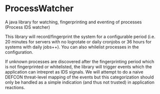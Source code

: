 # ProcessWatcher
A java library for watching, fingerprinting and eventing of processes (Process IDS watcher)

This library will record/fingerprint the system for a configurable period (i.e. 20 minutes for servers with no logrotate or daily cronjobs or 36 hours for systems with daily jobs++). You can also whilelist processes in the configuration.

If unknown processes are discovered after the fingerprinting period which is not fingerprinted or whitelisted, the library will trigger events which the application can intrepret as IDS signals. We will attempt to do a naive DEFCON threat-level mapping of the events but this categorization should only be handled as a simple indication (and thus not trusted) in application reactions.



